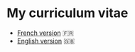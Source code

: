 # My curriculum vitae

- [French version](./cv_benjamin_collet.fr.pdf) :fr:
- [English version](./cv_benjamin_collet.en.pdf) :uk:

